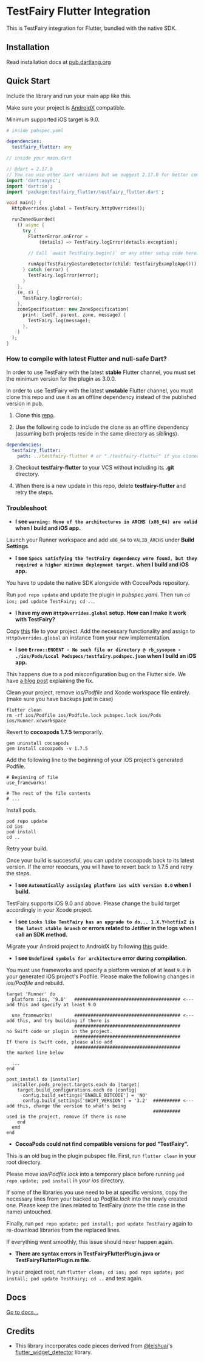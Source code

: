 # TestFairy Flutter Integration

This is TestFairy integration for Flutter, bundled with the native SDK. 

## Installation
Read installation docs at [pub.dartlang.org](https://pub.dartlang.org/packages/testfairy_flutter#-installing-tab-)

## Quick Start
Include the library and run your main app like this. 

Make sure your project is [AndroidX](https://flutter.dev/docs/development/androidx-migration) compatible. 

Minimum supported iOS target is 9.0.

```yaml
# inside pubspec.yaml

dependencies:
  testfairy_flutter: any
```

```dart
// inside your main.dart

// @dart = 2.17.0 
// You can use other dart versions but we suggest 2.17.0 for better compile time checks.
import 'dart:async';
import 'dart:io';
import 'package:testfairy_flutter/testfairy_flutter.dart';

void main() {
  HttpOverrides.global = TestFairy.httpOverrides();

  runZonedGuarded(
    () async {
      try {
        FlutterError.onError =
            (details) => TestFairy.logError(details.exception);

        // Call `await TestFairy.begin()` or any other setup code here.

        runApp(TestFairyGestureDetector(child: TestfairyExampleApp()));
      } catch (error) {
        TestFairy.logError(error);
      }
    },
    (e, s) {
      TestFairy.logError(e);
    },
    zoneSpecification: new ZoneSpecification(
      print: (self, parent, zone, message) {
        TestFairy.log(message);
      },
    )
  );
}
```

### How to compile with latest Flutter and null-safe Dart?

In order to use TestFairy with the latest **stable** Flutter channel, you must set the minimum version for the plugin as 3.0.0.

In order to use TestFairy with the latest **unstable** Flutter channel, you must clone this repo and use it as an offline dependency instead of the published version in pub.

1. Clone this [repo](https://github.com/testfairy/testfairy-flutter).

2. Use the following code to include the clone as an offline dependency (assuming both projects reside in the same directory as siblings).

```yaml
dependencies:
  testfairy_flutter:
    path: ../testfairy-flutter # or "./testfairy-flutter" if you cloned it inside your main project as a child directory 
```

3. Checkout **testfairy-flutter** to your VCS without including its **.git** directory.

4. When there is a new update in this repo, delete **testfairy-flutter** and retry the steps.

### Troubleshoot
- **I see `warning: None of the architectures in ARCHS (x86_64) are valid` when I build and iOS app.**

Launch your Runner workspace and add `x86_64` to `VALID_ARCHS` under **Build Settings**.

- **I see `Specs satisfying the TestFairy dependency were found, but they required a higher minimum deployment target.` when I build and iOS app.**

You have to update the native SDK alongside with CocoaPods repository.

Run `pod repo update` and update the plugin in *pubspec.yaml*. Then run `cd ios; pod update TestFairy; cd ..`.

- **I have my own `HttpOverrides.global` setup. How can I make it work with TestFairy?**

Copy [this](https://github.com/testfairy/testfairy-flutter/blob/master/lib/src/network_logging.dart) file to your project. Add the necessary functionality and assign to `HttpOverrides.global` an instance from your new implementation.

- **I see `Errno::ENOENT - No such file or directory @ rb_sysopen - ./ios/Pods/Local Podspecs/testfairy.podspec.json` when I build an iOS app.**

This happens due to a pod misconfiguration bug on the Flutter side. We have [a blog post](https://blog.testfairy.com/errnoenoent-fix-for-flutter-ios/) explaining the fix.

Clean your project, remove *ios/Podfile* and Xcode workspace file entirely. (make sure you have backups just in case)
```
flutter clean
rm -rf ios/Podfile ios/Podfile.lock pubspec.lock ios/Pods ios/Runner.xcworkspace
```

Revert to **cocoapods 1.7.5** temporarily.
```
gem uninstall cocoapods
gem install cocoapods -v 1.7.5
```

Add the following line to the beginning of your iOS project's generated Podfile.
```
# Beginning of file
use_frameworks!

# The rest of the file contents
# ...
```

Install pods.
```
pod repo update
cd ios
pod install
cd ..
```

Retry your build.

Once your build is successful, you can update cocoapods back to its latest version. If the error reoccurs, you will have to revert back to 1.7.5 and retry the steps.

- **I see `Automatically assigning platform ios with version 8.0` when I build.**

TestFairy supports iOS 9.0 and above. Please change the build target accordingly in your Xcode project.

- **I see `Looks like TestFairy has an upgrade to do... 1.X.Y+hotfixZ is the latest stable branch` or errors related to Jetifier in the logs when I call an SDK method.**

Migrate your Android project to AndroidX by following [this](https://flutter.dev/docs/development/androidx-migration) guide.

- **I see `Undefined symbols for architecture` error during compilation.**

You must use frameworks and specify a platform version of at least `9.0` in your generated iOS project's Podfile. Please make the following changes in *ios/Podfile* and rebuild.
```
target 'Runner' do
  platform :ios, '9.0'   ####################################### <--- add this and specify at least 9.0

  use_frameworks!        ####################################### <--- add this, and try building if there is 
                         #######################################      no Swift code or plugin in the project.
                         #######################################      If there is Swift code, please also add 
                         #######################################      the marked line below

  ...
end

post_install do |installer|
  installer.pods_project.targets.each do |target|
    target.build_configurations.each do |config|
      config.build_settings['ENABLE_BITCODE'] = 'NO'
      config.build_settings['SWIFT_VERSION'] = '3.2'  ########## <--- add this, change the version to what's being
                                                      ##########      used in the project, remove if there is none
    end
  end
end
```

- **CocoaPods could not find compatible versions for pod "TestFairy".**

This is an old bug in the plugin pubspec file. First, run `flutter clean` in your root directory. 

Please move *ios/Podfile.lock* into a temporary place before running `pod repo update; pod install` in your *ios* directory. 

If some of the libraries you use need to be at specific versions, copy the necessary lines from your backed up *Podfile.lock* into the newly created one. Please keep the lines related to TestFairy (note the title case in the name) untouched.

Finally, run `pod repo update; pod install; pod update TestFairy` again to re-download libraries from the replaced lines.

If everything went smoothly, this issue should never happen again.

- **There are syntax errors in TestFairyFlutterPlugin.java or TestFairyFlutterPlugin.m file.**

In your project root, run `flutter clean; cd ios; pod repo update; pod install; pod update TestFairy; cd ..` and test again.

## Docs
[Go to docs...](https://pub.dartlang.org/documentation/testfairy_flutter/latest/)

## Credits

* This library incorporates code pieces derived from [@leishuai](https://github.com/leishuai)'s [flutter_widget_detector](https://github.com/leishuai/flutter_widget_detector) library.
